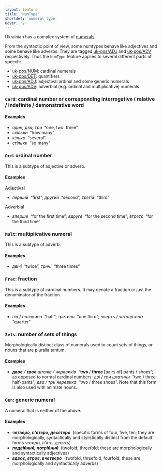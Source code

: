 ```yaml
---
layout: feature
title: 'NumType'
shortdef: 'numeral type'
udver: '2'
---
```


Ukrainian has a complex system of [numerals](uk-pos/NUM).

From the syntactic point of view, some numtypes behave like adjectives and some behave like adverbs. They are tagged [uk-pos/ADJ]() and
[uk-pos/ADV]() respectively. Thus the `NumType` feature applies to several different parts of speech:

* [uk-pos/NUM](): cardinal numerals
* [uk-pos/DET](): quantifiers
* [uk-pos/ADJ](): adjectival ordinal and some generic numerals
* [uk-pos/ADV](): adverbial (e.g. ordinal and multiplicative) numerals

### <a name="Card">`Card`</a>: cardinal number or corresponding interrogative / relative / indefinite / demonstrative word

#### Examples

* _один, два, три&nbsp;_ “one, two, three”
* _скільки&nbsp;_ “how many”
* _кілька&nbsp;_ “several”
* _стільки&nbsp;_ “so many”

### <a name="Ord">`Ord`</a>: ordinal number

This is a subtype of adjective or adverb.

#### Examples

Adjectival

* _перший&nbsp;_ “first”; _другий&nbsp;_ “second”, _третій&nbsp;_ “third”

Adverbial

* _вперше&nbsp;_ “for the first time”; _вдруге&nbsp;_ “for the second time”; _втретє&nbsp;_ “for the third time”

### <a name="Mult">`Mult`</a>: multiplicative numeral

This is a subtype of adverb.

#### Examples

* _двічі&nbsp;_ “twice”; _тричі&nbsp;_ “three times”

### <a name="Frac">`Frac`</a>: fraction

This is a subtype of cardinal numbers. It may denote a fraction or just the denominator of the fraction.

#### Examples

* _пів / половина&nbsp;_ “half”; _третина&nbsp;_ “one third”; _чверть / четвертина&nbsp;_ “quarter”

### <a name="Sets">`Sets`</a>: number of sets of things

Morphologically distinct class of numerals used to count sets of things, or nouns that are pluralia tantum.

#### Examples

* _<b>двоє</b> / <b>троє</b> штанів / черевиків&nbsp;_ “<b>two</b> / <b>three</b> [pairs of] pants / shoes”;
 as opposed to normal cardinal numbers: _дві / три штатини&nbsp;_ “two / three half-pants”; _два / три черевика&nbsp;_ “two / three shoes”. Note that this form is also used with animate nouns.

### <a name="Gen">`Gen`</a>: generic numeral

A numeral that is neither of the above.

#### Examples

* _<b>четверо, п'ятеро, десятеро</b>&nbsp;_ (specific forms of four, five, ten; they are morphologically, syntactically and stylistically distinct from the default forms _чотири, п'ять, десять_)
* _<b>подвійний, потрійний</b>&nbsp;_ (twofold, threefold; these are morphologically and syntactically adjectives)
* _<b>вдвоє, втроє, вчетверо</b>&nbsp;_ (twofold, threefold, fourfold; these are morphologically and syntactically adverbs)

<!-- Interlanguage links updated Po 11. listopadu 2024, 20:09:54 CET -->
